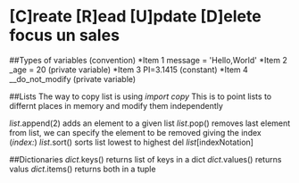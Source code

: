 
# [C]reate [R]ead [U]pdate [D]elete focus un sales
##Types of variables (convention)
*Item 1 message = 'Hello,World'
*Item 2 _age = 20 (private variable)
*Item 3 PI=3.1415 (constant)
*Item 4 __do_not_modify (private variable)


##Lists
The way to copy list is using _import copy_ This is to point lists to differnt places in memory and modify them independently 

_list_.append(2) adds an element to a given list
_list_.pop()  removes last  element from list, we can specify the element to be removed giving the index (_index:_)
_list_.sort() sorts list lowest to highest
del _list_[indexNotation]


##Dictionaries
_dict_.keys() returns list of keys in a dict
_dict_.values() returns valus
_dict_.items() returns both in a tuple



